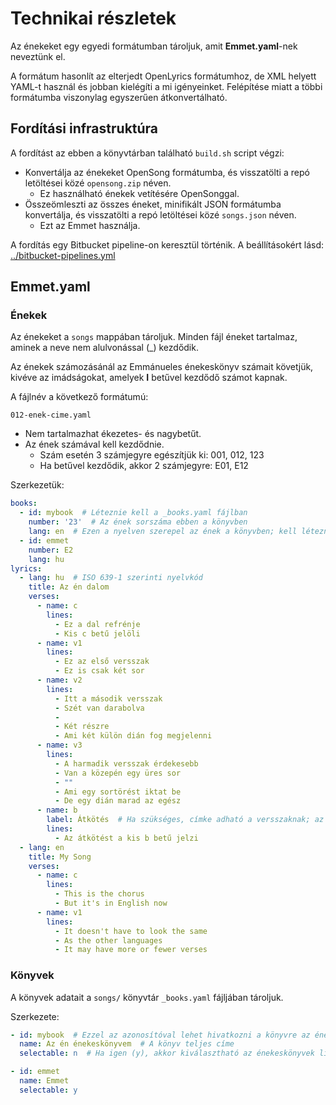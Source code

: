 # Technikai részletek
Az énekeket egy egyedi formátumban tároljuk, amit **Emmet.yaml**-nek neveztünk el.

A formátum hasonlít az elterjedt OpenLyrics formátumhoz, de XML helyett YAML-t használ és jobban kielégíti a mi igényeinket. Felépítése miatt a többi formátumba viszonylag egyszerűen átkonvertálható.

## Fordítási infrastruktúra
A fordítást az ebben a könyvtárban található `build.sh` script végzi:

* Konvertálja az énekeket OpenSong formátumba, és visszatölti a repó letöltései közé `opensong.zip` néven.
    * Ez használható énekek vetítésére OpenSonggal.
* Összeömleszti az összes éneket, minifikált JSON formátumba konvertálja, és visszatölti a repó letöltései közé `songs.json` néven.
    * Ezt az Emmet használja.

A fordítás egy Bitbucket pipeline-on keresztül történik. A beállításokért lásd: [../bitbucket-pipelines.yml](../bitbucket-pipelines.yml)

## Emmet.yaml

### Énekek
Az énekeket a `songs` mappában tároljuk. Minden fájl éneket tartalmaz, aminek a neve nem alulvonással (_) kezdődik.

Az énekek számozásánál az Emmánueles énekeskönyv számait követjük, kivéve az imádságokat, amelyek **I** betűvel kezdődő számot kapnak.

A fájlnév a következő formátumú:
```
012-enek-cime.yaml
```
* Nem tartalmazhat ékezetes- és nagybetűt.
* Az ének számával kell kezdődnie.
    * Szám esetén 3 számjegyre egészítjük ki: 001, 012, 123
    * Ha betűvel kezdődik, akkor 2 számjegyre: E01, E12

Szerkezetük:

```yaml
books:
  - id: mybook  # Léteznie kell a _books.yaml fájlban
    number: '23'  # Az ének sorszáma ebben a könyvben
    lang: en  # Ezen a nyelven szerepel az ének a könyvben; kell léteznie egy ilyen nyelvű dalszövegnek lentebb
  - id: emmet
    number: E2
    lang: hu
lyrics:
  - lang: hu  # ISO 639-1 szerinti nyelvkód
    title: Az én dalom
    verses:
      - name: c
        lines:
          - Ez a dal refrénje
          - Kis c betű jelöli
      - name: v1
        lines:
          - Ez az első versszak
          - Ez is csak két sor
      - name: v2
        lines:
          - Itt a második versszak
          - Szét van darabolva
          -
          - Két részre
          - Ami két külön dián fog megjelenni
      - name: v3
        lines:
          - A harmadik versszak érdekesebb
          - Van a közepén egy üres sor
          - ""
          - Ami egy sortörést iktat be
          - De egy dián marad az egész
      - name: b
        label: Átkötés  # Ha szükséges, címke adható a versszaknak; az Emmetben ez a versszak tetején jelenik meg
        lines:
          - Az átkötést a kis b betű jelzi
  - lang: en
    title: My Song
    verses:
      - name: c
        lines:
          - This is the chorus
          - But it's in English now
      - name: v1
        lines:
          - It doesn't have to look the same
          - As the other languages
          - It may have more or fewer verses
```

### Könyvek
A könyvek adatait a `songs/` könyvtár `_books.yaml` fájljában tároljuk.

Szerkezete:

```yaml
- id: mybook  # Ezzel az azonosítóval lehet hivatkozni a könyvre az énekeknél
  name: Az én énekeskönyvem  # A könyv teljes címe
  selectable: n  # Ha igen (y), akkor kiválasztható az énekeskönyvek listájában. Egyébként csak az énekek adatlapján jelenik meg.

- id: emmet
  name: Emmet
  selectable: y
```
